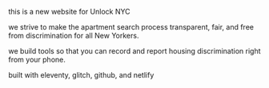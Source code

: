this is a new website for Unlock NYC

we strive to make the apartment search process transparent, fair, and free from discrimination for all New Yorkers.

we build tools so that you can record and report housing discrimination right from your phone.

built with eleventy, glitch, github, and netlify